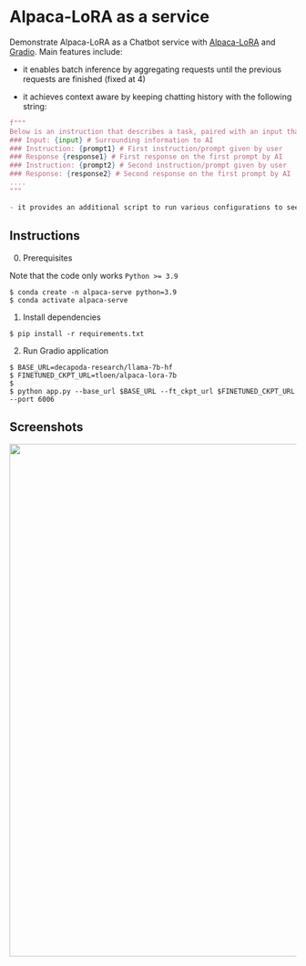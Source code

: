 # Alpaca-LoRA as a service

Demonstrate Alpaca-LoRA as a Chatbot service with [Alpaca-LoRA](https://github.com/tloen/alpaca-lora) and [Gradio](https://gradio.app/). Main features include:
- it enables batch inference by aggregating requests until the previous requests are finished (fixed at 4)

- it achieves context aware by keeping chatting history with the following string:

```python
f"""
Below is an instruction that describes a task, paired with an input that provides further context. Write a response that appropriately completes the request.
### Input: {input} # Surrounding information to AI
### Instruction: {prompt1} # First instruction/prompt given by user
### Response {response1} # First response on the first prompt by AI
### Instruction: {prompt2} # Second instruction/prompt given by user
### Response: {response2} # Second response on the first prompt by AI
....
"""

- it provides an additional script to run various configurations to see how it affects the generation quality and speed

```

## Instructions

0. Prerequisites

Note that the code only works `Python >= 3.9`

```shell
$ conda create -n alpaca-serve python=3.9
$ conda activate alpaca-serve
```

1. Install dependencies
```shell
$ pip install -r requirements.txt
```

2. Run Gradio application
```shell
$ BASE_URL=decapoda-research/llama-7b-hf
$ FINETUNED_CKPT_URL=tloen/alpaca-lora-7b
$
$ python app.py --base_url $BASE_URL --ft_ckpt_url $FINETUNED_CKPT_URL --port 6006
```

## Screenshots

<p align="center">
  <img height="900px" src="https://i.ibb.co/VQqfFv4/2023-03-17-2-19-32.png" />
</p>
